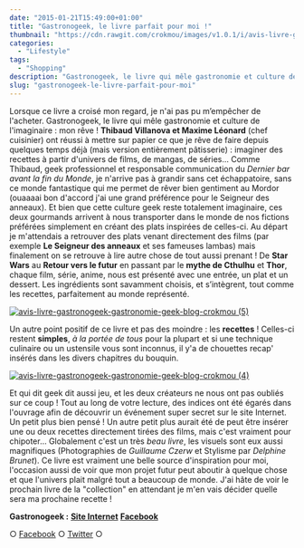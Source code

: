 ```yaml
---
date: "2015-01-21T15:49:00+01:00"
title: "Gastronogeek, le livre parfait pour moi !"
thumbnail: "https://cdn.rawgit.com/crokmou/images/v1.0.1/i/avis-livre-gastronogeek-gastronomie-geek-blog-crokmou.jpg"
categories:
  - "Lifestyle"
tags:
  - "Shopping"
description: "Gastronogeek, le livre qui mêle gastronomie et culture de l'imaginaire. Lorsque ce livre a croisé mon regard, j'ai cru à un rêve !"
slug: "gastronogeek-le-livre-parfait-pour-moi"
---
```


Lorsque ce livre a croisé mon regard, je n'ai pas pu m’empêcher de l'acheter. Gastronogeek, le livre qui mêle gastronomie et culture de l'imaginaire : mon rêve ! **Thibaud Villanova et Maxime Léonard** (chef cuisinier) ont réussi à mettre sur papier ce que je rêve de faire depuis quelques temps déjà (mais version entièrement pâtisserie) : imaginer des recettes à partir d'univers de films, de mangas, de séries... Comme Thibaud, geek professionnel et responsable communication du _Dernier bar avant la fin du Monde_, je n'arrive pas à grandir sans cet échappatoire, sans ce monde fantastique qui me permet de rêver bien gentiment au Mordor (ouaaaai bon d'accord j'ai une grand préférence pour le Seigneur des anneaux). Et bien que cette culture geek reste totalement imaginaire, ces deux gourmands arrivent à nous transporter dans le monde de nos fictions préférées simplement en créant des plats inspirées de celles-ci. Au départ je m'attendais a retrouver des plats venant directement des films (par exemple **Le Seigneur des anneaux** et ses fameuses lambas) mais finalement on se retrouve à lire autre chose de tout aussi prenant ! De **Star Wars** au **Retour vers le futur** en passant par le **mythe de Cthulhu** et **Thor**, chaque film, série, anime, nous est présenté avec une entrée, un plat et un dessert. Les ingrédients sont savamment choisis, et s’intègrent, tout comme les recettes, parfaitement au monde représenté.

[![avis-livre-gastronogeek-gastronomie-geek-blog-crokmou (5)](https://cdn.rawgit.com/crokmou/images/v1.0.1/i/avis-livre-gastronogeek-gastronomie-geek-blog-crokmou-5.jpg)](https://cdn.rawgit.com/crokmou/images/v1.0.1/i/avis-livre-gastronogeek-gastronomie-geek-blog-crokmou-5.jpg)

Un autre point positif de ce livre et pas des moindre : les **recettes** ! Celles-ci restent **simples**, _à la portée de tous_ pour la plupart et si une technique culinaire ou un ustensile vous sont inconnus, il y'a de chouettes recap' insérés dans les divers chapitres du bouquin.

[![avis-livre-gastronogeek-gastronomie-geek-blog-crokmou (4)](https://cdn.rawgit.com/crokmou/images/v1.0.1/i/avis-livre-gastronogeek-gastronomie-geek-blog-crokmou-4.jpg)](https://cdn.rawgit.com/crokmou/images/v1.0.1/i/avis-livre-gastronogeek-gastronomie-geek-blog-crokmou-4.jpg)

Et qui dit geek dit aussi jeu, et les deux créateurs ne nous ont pas oubliés sur ce coup ! Tout au long de votre lecture, des indices ont été égarés dans l'ouvrage afin de découvrir un événement super secret sur le site Internet. Un petit plus bien pensé ! Un autre petit plus aurait été de peut être insérer une ou deux recettes directement tirées des films, mais c'est vraiment pour chipoter... Globalement c'est un très _beau livre_, les visuels sont eux aussi magnifiques (Photographies de _Guillaume Czerw_ et Stylisme par _Delphine Brunet_). Ce livre est vraiment une belle source d'inspiration pour moi, l'occasion aussi de voir que mon projet futur peut aboutir à quelque chose et que l'univers plait malgré tout a beaucoup de monde. J'ai hâte de voir le prochain livre de la "collection" en attendant je m'en vais décider quelle sera ma prochaine recette !

**Gastronogeek :** **[Site Internet](http://www.gastronogeek.com/)** **[Facebook](https://www.facebook.com/gastronogeek)**

○ [Facebook](https://www.facebook.com/crokmou.blog) ○ [Twitter](https://twitter.com/Crokmou) ○